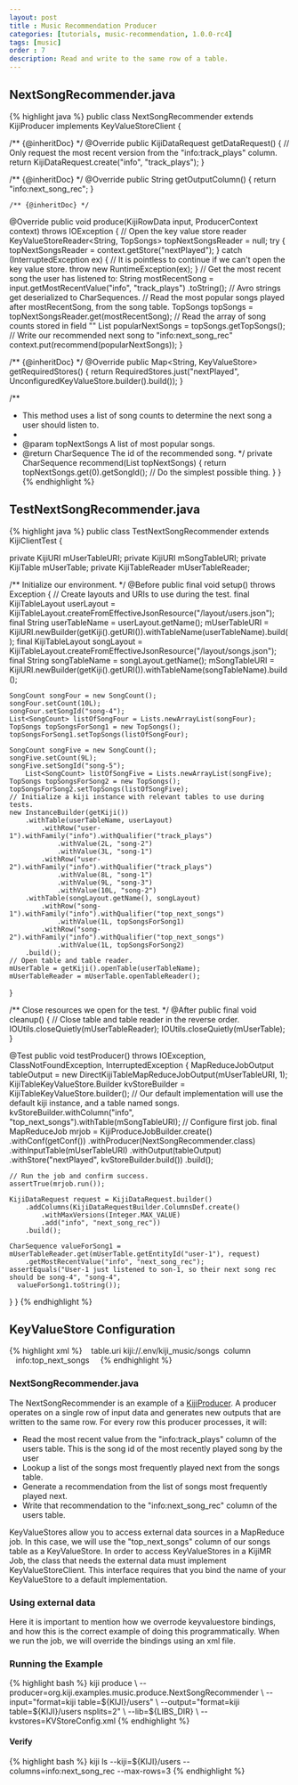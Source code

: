 ```yaml
---
layout: post
title : Music Recommendation Producer
categories: [tutorials, music-recommendation, 1.0.0-rc4]
tags: [music]
order : 7
description: Read and write to the same row of a table.
---
```



<div id="accordion-container"> 
  <h2 class="accordion-header"> NextSongRecommender.java </h2> 
     <div class="accordion-content"> 
{% highlight java %}
   public class NextSongRecommender extends KijiProducer implements KeyValueStoreClient {

  /** {@inheritDoc} */
  @Override
  public KijiDataRequest getDataRequest() {
    // Only request the most recent version from the "info:track_plays" column.
    return KijiDataRequest.create("info", "track_plays");
  }

  /** {@inheritDoc} */
  @Override
  public String getOutputColumn() {
    return "info:next_song_rec";
  }

    /** {@inheritDoc} */
  @Override
  public void produce(KijiRowData input, ProducerContext context) throws IOException {
    // Open the key value store reader
    KeyValueStoreReader<String, TopSongs> topNextSongsReader = null;
    try {
      topNextSongsReader = context.getStore("nextPlayed");
    } catch (InterruptedException ex) {
      // It is pointless to continue if we can't open the key value store.
      throw new RuntimeException(ex);
    }
    // Get the most recent song the user has listened to:
    String mostRecentSong = input.<CharSequence>getMostRecentValue("info", "track_plays")
        .toString(); // Avro strings get deserialized to CharSequences.
    // Read the most popular songs played after mostRecentSong, from the song table.
    TopSongs topSongs = topNextSongsReader.get(mostRecentSong);
    // Read the array of song counts stored in field ""
    List<SongCount> popularNextSongs = topSongs.getTopSongs();
    // Write our recommended next song to "info:next_song_rec"
    context.put(recommend(popularNextSongs));
  }

  /** {@inheritDoc} */
  @Override
  public Map<String, KeyValueStore<?, ?>> getRequiredStores() {
    return RequiredStores.just("nextPlayed", UnconfiguredKeyValueStore.builder().build());
  }

  /**
   * This method uses a list of song counts to determine the next song a user should listen to.
   *
   * @param topNextSongs A list of most popular songs.
   * @return CharSequence The id of the recommended song.
   */
  private CharSequence recommend(List<SongCount> topNextSongs) {
    return topNextSongs.get(0).getSongId(); // Do the simplest possible thing.
  }
}
{% endhighlight %}
     </div> 
 <h2 class="accordion-header"> TestNextSongRecommender.java </h2> 
   <div class="accordion-content"> 
{% highlight java %}
public class TestNextSongRecommender extends KijiClientTest {

  private KijiURI mUserTableURI;
  private KijiURI mSongTableURI;
  private KijiTable mUserTable;
  private KijiTableReader mUserTableReader;

  /** Initialize our environment. */
  @Before
  public final void setup() throws Exception {
    // Create layouts and URIs to use during the test.
    final KijiTableLayout userLayout =
        KijiTableLayout.createFromEffectiveJsonResource("/layout/users.json");
    final String userTableName = userLayout.getName();
    mUserTableURI = KijiURI.newBuilder(getKiji().getURI()).withTableName(userTableName).build();
    final KijiTableLayout songLayout =
        KijiTableLayout.createFromEffectiveJsonResource("/layout/songs.json");
    final String songTableName = songLayout.getName();
    mSongTableURI = KijiURI.newBuilder(getKiji().getURI()).withTableName(songTableName).build();

    SongCount songFour = new SongCount();
    songFour.setCount(10L);
    songFour.setSongId("song-4");
    List<SongCount> listOfSongFour = Lists.newArrayList(songFour);
    TopSongs topSongsForSong1 = new TopSongs();
    topSongsForSong1.setTopSongs(listOfSongFour);

    SongCount songFive = new SongCount();
    songFive.setCount(9L);
    songFive.setSongId("song-5");
        List<SongCount> listOfSongFive = Lists.newArrayList(songFive);
    TopSongs topSongsForSong2 = new TopSongs();
    topSongsForSong2.setTopSongs(listOfSongFive);
    // Initialize a kiji instance with relevant tables to use during tests.
    new InstanceBuilder(getKiji())
        .withTable(userTableName, userLayout)
            .withRow("user-1").withFamily("info").withQualifier("track_plays")
                .withValue(2L, "song-2")
                .withValue(3L, "song-1")
            .withRow("user-2").withFamily("info").withQualifier("track_plays")
                .withValue(8L, "song-1")
                .withValue(9L, "song-3")
                .withValue(10L, "song-2")
        .withTable(songLayout.getName(), songLayout)
            .withRow("song-1").withFamily("info").withQualifier("top_next_songs")
                .withValue(1L, topSongsForSong1)
            .withRow("song-2").withFamily("info").withQualifier("top_next_songs")
                .withValue(1L, topSongsForSong2)
        .build();
    // Open table and table reader.
    mUserTable = getKiji().openTable(userTableName);
    mUserTableReader = mUserTable.openTableReader();
  }

  /**  Close resources we open for the test. */
  @After
  public final void cleanup() {
    // Close table and table reader in the reverse order.
    IOUtils.closeQuietly(mUserTableReader);
    IOUtils.closeQuietly(mUserTable);
  }

  @Test
  public void testProducer() throws IOException, ClassNotFoundException, InterruptedException {
     MapReduceJobOutput tableOutput = new DirectKijiTableMapReduceJobOutput(mUserTableURI, 1);
         KijiTableKeyValueStore.Builder kvStoreBuilder = KijiTableKeyValueStore.builder();
    // Our default implementation will use the default kiji instance, and a table named songs.
    kvStoreBuilder.withColumn("info", "top_next_songs").withTable(mSongTableURI);
        // Configure first job.
    final MapReduceJob mrjob = KijiProduceJobBuilder.create()
        .withConf(getConf())
        .withProducer(NextSongRecommender.class)
        .withInputTable(mUserTableURI)
        .withOutput(tableOutput)
        .withStore("nextPlayed", kvStoreBuilder.build())
        .build();

    // Run the job and confirm success.
    assertTrue(mrjob.run());

    KijiDataRequest request = KijiDataRequest.builder()
        .addColumns(KijiDataRequestBuilder.ColumnsDef.create()
            .withMaxVersions(Integer.MAX_VALUE)
            .add("info", "next_song_rec"))
        .build();

    CharSequence valueForSong1 = mUserTableReader.get(mUserTable.getEntityId("user-1"), request)
        .getMostRecentValue("info", "next_song_rec");
    assertEquals("User-1 just listened to son-1, so their next song rec should be song-4", "song-4",
      valueForSong1.toString());

  }
}
{% endhighlight %}
    </div> 
 <h2 class="accordion-header"> KeyValueStore Configuration </h2> 
   <div class="accordion-content">
{% highlight xml %}
<?xml version="1.0" encoding="UTF-8"?>
<stores>
  <store name="nextPlayed" class="org.kiji.mapreduce.kvstore.lib.KijiTableKeyValueStore">
    <configuration>
      <property>
        <name>table.uri</name>
        <!-- This URI can be replace with the URI of a different 'songs' table to use. -->
        <value>kiji://.env/kiji_music/songs</value>
      </property>
      <property>
        <name>column</name>
        <value>info:top_next_songs</value>
      </property>
    </configuration>
  </store>
</stores>
{% endhighlight %}
    </div> 
</div>

### NextSongRecommender.java
The NextSongRecommender is an example of a [KijiProducer](link-to-userguide). A producer operates on
a single row of input data and generates new outputs that are written to the same row. For every row
this producer processes, it will:

* Read the most recent value from the "info:track_plays" column of the users table. This is the song
  id of the most recently played song by the user
* Lookup a list of the songs most frequently played next from the songs table.
* Generate a recommendation from the list of songs most frequently played next.
* Write that recommendation to the "info:next_song_rec" column of the users table.


KeyValueStores allow you to access external data sources in a MapReduce job.
In this case, we will use the "top_next_songs" column of our songs table as a KeyValueStore. In
order to access KeyValueStores in a KijiMR Job, the class that needs the external data must
implement KeyValueStoreClient. This interface requires that you bind the name of your KeyValueStore
to a default implementation.

### Using external data

Here it is important to mention how we overrode keyvaluestore bindings, and how this is the correct
example of doing this programmatically. When we run the job, we will override the bindings using
an xml file.

### Running the Example

<div class="userinput">
{% highlight bash %}
kiji produce \
--producer=org.kiji.examples.music.produce.NextSongRecommender \
--input="format=kiji table=${KIJI}/users" \
--output="format=kiji table=${KIJI}/users nsplits=2" \
--lib=${LIBS_DIR} \
--kvstores=KVStoreConfig.xml
{% endhighlight %}
</div>

#### Verify


<div class="userinput">
{% highlight bash %}
kiji ls --kiji=${KIJI}/users --columns=info:next_song_rec --max-rows=3
{% endhighlight %}
</div>



